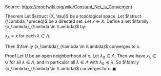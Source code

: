 # 

Source: https://proofwiki.org/wiki/Constant_Net_is_Convergent

Theorem
Let $\struct {X, \tau}$ be a topological space.
Let $\struct {\Lambda, \preceq}$ be a directed set.
Let $x \in X$. 
Define a net $\family {x_\lambda}_{\lambda \in \Lambda}$ by: 

$x_\lambda = x$ for each $\lambda \in \Lambda$.

Then $\family {x_\lambda}_{\lambda \in \Lambda}$ converges to $x$. 


Proof
Let $U$ be an open neighborhood of $x$.
Let $\lambda_0 \in \Lambda$. 
Then we have $x_\lambda \in U$ for all $\lambda \in \Lambda$, and in particular all $\lambda \in \Lambda$ with $\lambda_0 \preceq \lambda$. 
So $\family {x_\lambda}_{\lambda \in \Lambda}$ converges to $x$.
$\blacksquare$





